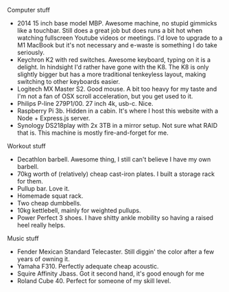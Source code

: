 Computer stuff

- 2014 15 inch base model MBP. Awesome machine, no stupid gimmicks like a touchbar. Still does a great job but does runs a bit hot when watching fullscreen Youtube videos or meetings. I'd love to upgrade to a M1 MacBook but it's not necessary and e-waste is something I do take seriously. 
- Keychron K2 with red switches. Awesome keyboard, typing on it is a delight. In hindsight I'd rather have gone with the K8. The K8 is only slightly bigger but has a more traditional tenkeyless layout, making switching to other keyboards easier.
- Logitech MX Master S2. Good mouse. A bit too heavy for my taste and I'm not a fan of OSX scroll acceleration, but you get used to it.
- Philips P-line 279P1/00. 27 inch 4k, usb-c. Nice.
- Raspberry Pi 3b. Hidden in a cabin. It's where I host this website with a Node + Express.js server.
- Synology DS218play with 2x 3TB in a mirror setup. Not sure what RAID that is. This machine is mostly fire-and-forget for me.

Workout stuff

- Decathlon barbell. Awesome thing, I still can't believe I have my own barbell.
- 70kg worth of (relatively) cheap cast-iron plates. I built a storage rack for them.
- Pullup bar. Love it.
- Homemade squat rack.
- Two cheap dumbbells.
- 10kg kettlebell, mainly for weighted pullups.
- Power Perfect 3 shoes. I have shitty ankle mobility so having a raised heel really helps.


Music stuff

- Fender Mexican Standard Telecaster. Still diggin' the color after a few years of owning it.
- Yamaha F310. Perfectly adequate cheap acoustic.
- Squire Affinity Jbass. Got it second hand, it's good enough for me
- Roland Cube 40. Perfect for someone of my skill level.

